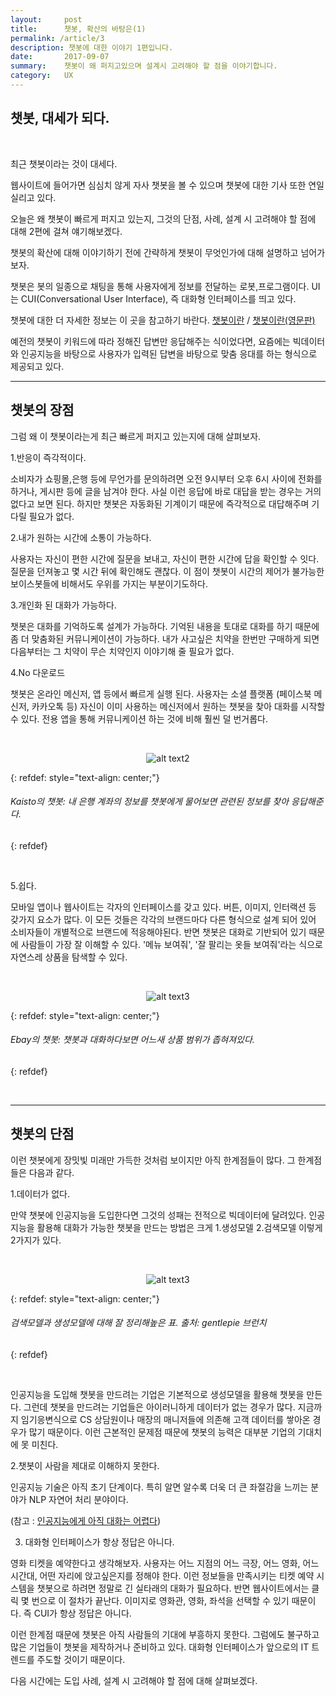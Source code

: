 ```yaml
---
layout:     post
title:      챗봇, 확산의 바탕은(1)
permalink: /article/3
description: 챗봇에 대한 이야기 1편입니다.
date:       2017-09-07
summary:    챗봇이 왜 퍼지고있으며 설계시 고려해야 할 점을 이야기합니다.
category: 	UX 
---
```


## 챗봇, 대세가 되다.

<br>

최근 챗봇이라는 것이 대세다.

웹사이트에 들어가면 심심치 않게 자사 챗봇을 볼 수 있으며 챗봇에 대한 기사 또한 연일 실리고 있다.

오늘은 왜 챗봇이 빠르게 퍼지고 있는지, 그것의 단점, 사례, 설계 시 고려해야 할 점에 대해 2편에 걸쳐 얘기해보겠다.

챗봇의 확산에 대해 이야기하기 전에 간략하게 챗봇이 무엇인가에 대해 설명하고 넘어가보자.

챗봇은 봇의 일종으로 채팅을 통해 사용자에게 정보를 전달하는 로봇,프로그램이다. UI는 CUI(Conversational User Interface), 즉 대화형 인터페이스를 띄고 있다.

챗봇에 대한 더 자세한 정보는 이 곳을 참고하기 바란다. 
[챗봇이란](https://ko.wikipedia.org/wiki/%EC%B1%84%ED%84%B0%EB%B4%87) / 
[챗봇이란(영문판)](https://en.wikipedia.org/wiki/Chatbot)

예전의 챗봇이 키워드에 따라 정해진 답변만 응답해주는 식이었다면, 요즘에는 빅데이터와 인공지능을 바탕으로 사용자가 입력된 답변을 바탕으로 맞춤 응대를 하는 형식으로 제공되고 있다.

- - -

## 챗봇의 장점

그럼 왜 이 챗봇이라는게 최근 빠르게 퍼지고 있는지에 대해 살펴보자.

1.반응이 즉각적이다.

소비자가 쇼핑몰,은행 등에 무언가를 문의하려면 오전 9시부터 오후 6시 사이에 전화를 하거나, 게시판 등에 글을 남겨야 한다. 사실 이런 응답에 바로 대답을 받는 경우는 거의 없다고 보면 된다. 하지만 챗봇은 자동화된 기계이기 때문에 즉각적으로 대답해주며 기다릴 필요가 없다.

2.내가 원하는 시간에 소통이 가능하다.

사용자는 자신이 편한 시간에 질문을 보내고, 자신이 편한 시간에 답을 확인할 수 잇다. 질문을 던져놓고 몇 시간 뒤에 확인해도 괜찮다. 이 점이 챗봇이 시간의 제어가 불가능한 보이스봇들에 비해서도 우위를 가지는 부분이기도하다.

3.개인화 된 대화가 가능하다.

챗봇은 대화를 기억하도록 설계가 가능하다. 기억된 내용을 토대로 대화를 하기 때문에 좀 더 맞춤화된 커뮤니케이션이 가능하다. 내가 사고싶은 치약을 한번만 구매하게 되면 다음부터는 그 치약이 무슨 치약인지 이야기해 줄 필요가 없다.

4.No 다운로드

챗봇은 온라인 메신저, 앱 등에서 빠르게 실행 된다. 사용자는 소셜 플랫폼 (페이스북 메신저, 카카오톡 등) 자신이 이미 사용하는 메신저에서 원하는 챗봇을 찾아 대화를 시작할 수 있다. 전용 앱을 통해 커뮤니케이션 하는 것에 비해 훨씬 덜 번거롭다.


<br>

<p align ="middle">
	<img src="http://cfile25.uf.tistory.com/image/277EA43359812FDE1B2FE1" alt="alt text2">
</p>

{: refdef: style="text-align: center;"}
###### _Kaisto의 챗봇: 내 은행 계좌의 정보를 챗봇에게 물어보면 관련된 정보를 찾아 응답해준다._
{: refdef}

<br>

5.쉽다.

모바일 앱이나 웹사이트는 각자의 인터페이스를 갖고 있다. 버튼, 이미지, 인터랙션 등 갖가지 요소가 많다. 이 모든 것들은 각각의 브랜드마다 다른 형식으로 설계 되어 있어 소비자들이 개별적으로 브랜드에 적응해야된다. 반면 챗봇은 대화로 기반되어 있기 때문에 사람들이 가장 잘 이해할 수 있다. '메뉴 보여줘', '잘 팔리는 옷들 보여줘'라는 식으로 자연스레 상품을 탐색할 수 있다.

<br>

<p align ="middle">
	<img src="http://cfile8.uf.tistory.com/image/2592D5335981300323A30D" alt="alt text3">
</p>

{: refdef: style="text-align: center;"}
###### _Ebay의 챗봇: 챗봇과 대화하다보면 어느새 상품 범위가 좁혀져있다._
{: refdef}

<br>

- - -

## 챗봇의 단점

이런 챗봇에게 장밋빛 미래만 가득한 것처럼 보이지만 아직 한계점들이 많다. 그 한계점들은 다음과 같다.

1.데이터가 없다.

만약 챗봇에 인공지능을 도입한다면 그것의 성패는 전적으로 빅데이터에 달려있다. 인공지능을 활용해 대화가 가능한 챗봇을 만드는 방법은 크게 
1.생성모델  2.검색모델 
이렇게 2가지가 있다.

<br>

<p align ="middle">	
	<img src="http://t1.daumcdn.net/thumb/R1280x0/?fname=http://t1.daumcdn.net/brunch/service/user/1f1R/image/1qTozPVdKl8XXKd6LSYJIJb7FTg.png" alt="alt text3">
</p>

{: refdef: style="text-align: center;"}
###### _검색모델과 생성모델에 대해 잘 정리해높은 표. 출처: gentlepie 브런치_
{: refdef}

<br>

인공지능을 도입해 챗봇을 만드려는 기업은 기본적으로 생성모델을 활용해 챗봇을 만든다. 
그런데 챗봇을 만드려는 기업들은 아이러니하게 데이터가 없는 경우가 많다. 지금까지 임기응변식으로 CS 상담원이나 매장의 매니저들에 의존해 고객 데이터를 쌓아온 경우가 많기 때문이다. 이런 근본적인 문제점 때문에 챗봇의 능력은 대부분 기업의 기대치에 못 미친다. 

2.챗봇이 사람을 제대로 이해하지 못한다.

인공지능 기술은 아직 초기 단계이다. 특히 알면 알수록 더욱 더 큰 좌절감을 느끼는 분야가 NLP 자연어 처리 분야이다.

(참고 : [인공지능에게 아직 대화는 어렵다](http://techm.kr/bbs/board.php?bo_table=article&wr_id=4081))

3. 대화형 인터페이스가 항상 정답은 아니다.

영화 티켓을 예약한다고 생각해보자. 사용자는 어느 지점의 어느 극장, 어느 영화, 어느 시간대, 어떤 자리에 앉고싶은지를 정해야 한다. 이런 정보들을 만족시키는 티켓 예약 시스템을 챗봇으로 하려면 정말로 긴 실타래의 대화가 필요하다. 반면 웹사이트에서는 클릭 몇 번으로 이 절차가 끝난다. 이미지로 영화관, 영화, 좌석을 선택할 수 있기 때문이다. 즉 CUI가 항상 정답은 아니다.

이런 한계점 때문에 챗봇은 아직 사람들의 기대에 부흥하지 못한다. 그럼에도 불구하고 많은 기업들이 챗봇을 제작하거나 준비하고 있다. 대화형 인터페이스가 앞으로의 IT 트렌드를 주도할 것이기 때문이다. 

다음 시간에는 도입 사례, 설계 시 고려해야 할 점에 대해 살펴보겠다.